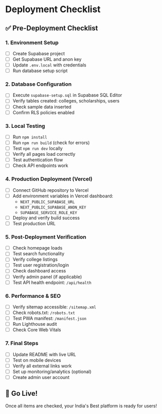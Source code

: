 # Deployment Checklist

## ✅ Pre-Deployment Checklist

### 1. Environment Setup
- [ ] Create Supabase project
- [ ] Get Supabase URL and anon key
- [ ] Update `.env.local` with credentials
- [ ] Run database setup script

### 2. Database Configuration
- [ ] Execute `supabase-setup.sql` in Supabase SQL Editor
- [ ] Verify tables created: colleges, scholarships, users
- [ ] Check sample data inserted
- [ ] Confirm RLS policies enabled

### 3. Local Testing
- [ ] Run `npm install`
- [ ] Run `npm run build` (check for errors)
- [ ] Test `npm run dev` locally
- [ ] Verify all pages load correctly
- [ ] Test authentication flow
- [ ] Check API endpoints work

### 4. Production Deployment (Vercel)
- [ ] Connect GitHub repository to Vercel
- [ ] Add environment variables in Vercel dashboard:
  - `NEXT_PUBLIC_SUPABASE_URL`
  - `NEXT_PUBLIC_SUPABASE_ANON_KEY`
  - `SUPABASE_SERVICE_ROLE_KEY`
- [ ] Deploy and verify build success
- [ ] Test production URL

### 5. Post-Deployment Verification
- [ ] Check homepage loads
- [ ] Test search functionality
- [ ] Verify college listings
- [ ] Test user registration/login
- [ ] Check dashboard access
- [ ] Verify admin panel (if applicable)
- [ ] Test API health endpoint: `/api/health`

### 6. Performance & SEO
- [ ] Verify sitemap accessible: `/sitemap.xml`
- [ ] Check robots.txt: `/robots.txt`
- [ ] Test PWA manifest: `/manifest.json`
- [ ] Run Lighthouse audit
- [ ] Check Core Web Vitals

### 7. Final Steps
- [ ] Update README with live URL
- [ ] Test on mobile devices
- [ ] Verify all external links work
- [ ] Set up monitoring/analytics (optional)
- [ ] Create admin user account

## 🚀 Go Live!
Once all items are checked, your India's Best platform is ready for users!